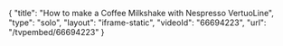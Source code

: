 {
    "title": "How to make a Coffee Milkshake with Nespresso VertuoLine",
    "type": "solo",
    "layout": "iframe-static",
    "videoId": "66694223",
    "url": "\/tvpembed\/66694223"
}
